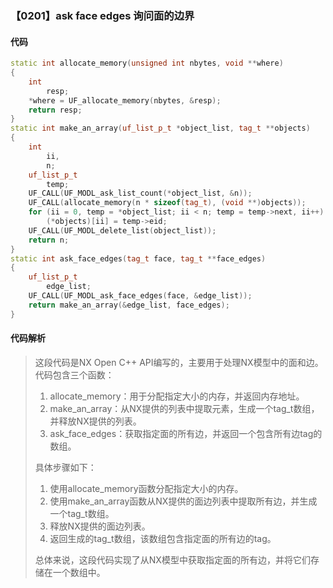 ### 【0201】ask face edges 询问面的边界

#### 代码

```cpp
static int allocate_memory(unsigned int nbytes, void **where)
{
    int
        resp;
    *where = UF_allocate_memory(nbytes, &resp);
    return resp;
}
static int make_an_array(uf_list_p_t *object_list, tag_t **objects)
{
    int
        ii,
        n;
    uf_list_p_t
        temp;
    UF_CALL(UF_MODL_ask_list_count(*object_list, &n));
    UF_CALL(allocate_memory(n * sizeof(tag_t), (void **)objects));
    for (ii = 0, temp = *object_list; ii < n; temp = temp->next, ii++)
        (*objects)[ii] = temp->eid;
    UF_CALL(UF_MODL_delete_list(object_list));
    return n;
}
static int ask_face_edges(tag_t face, tag_t **face_edges)
{
    uf_list_p_t
        edge_list;
    UF_CALL(UF_MODL_ask_face_edges(face, &edge_list));
    return make_an_array(&edge_list, face_edges);
}

```

#### 代码解析

> 这段代码是NX Open C++ API编写的，主要用于处理NX模型中的面和边。代码包含三个函数：
>
> 1. allocate_memory：用于分配指定大小的内存，并返回内存地址。
> 2. make_an_array：从NX提供的列表中提取元素，生成一个tag_t数组，并释放NX提供的列表。
> 3. ask_face_edges：获取指定面的所有边，并返回一个包含所有边tag的数组。
>
> 具体步骤如下：
>
> 1. 使用allocate_memory函数分配指定大小的内存。
> 2. 使用make_an_array函数从NX提供的面边列表中提取所有边，并生成一个tag_t数组。
> 3. 释放NX提供的面边列表。
> 4. 返回生成的tag_t数组，该数组包含指定面的所有边的tag。
>
> 总体来说，这段代码实现了从NX模型中获取指定面的所有边，并将它们存储在一个数组中。
>
